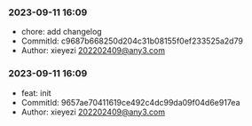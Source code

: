 
### 2023-09-11 16:09
- chore: add changelog
- CommitId:  c9687b668250d204c31b08155f0ef233525a2d79
- Author: xieyezi <202202409@any3.com>
      
### 2023-09-11 16:09
- feat: init
- CommitId:  9657ae70411619ce492c4dc99da09f04d6e917ea
- Author: xieyezi <202202409@any3.com>
      